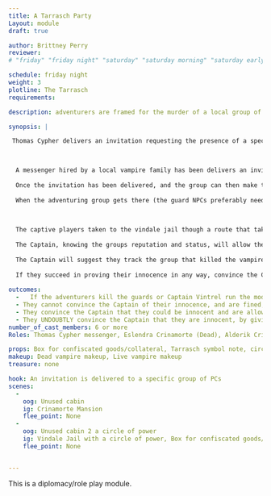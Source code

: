 ```yaml
---
title: A Tarrasch Party
Layout: module
draft: true

author: Brittney Perry
reviewer: 
# "friday" "friday night" "saturday" "saturday morning" "saturday early afternoon" "saturday early evening" "saturday night" "reaction" "tavern setup" "townsfolk" "randoms"

schedule: friday night
weight: 3
plotline: The Tarrasch
requirements: 

description: adventurers are framed for the murder of a local group of vampires and need to negotiate an escape from the vindale jail. 

synopsis: |

 Thomas Cypher delivers an invitation requesting the presence of a specific adventuring group(Clinton, Chris, and Bobby) by a group of local vampires. When they arrive at Crinamorte Mansion, they find their vampire hosts slain, and a piece of paper baring the Tarrasch symbol found clutched in a hand. Vindale guards, alerted to the murder by an anonymous source, rush to the scene. The adventurers are arrested and transported to the local jail, where they must convince the Captain of their innocence.


  
  A messenger hired by a local vampire family has been delivers an invitation to a specific adventuring group(Clinton, Chris, and Bobby)
  
  Once the invitation has been delivered, and the group can then make their way to the home of the 
  
  When the adventuring group gets there (the guard NPCs preferably need to be around the corner, out of sight), they find the door open and the bodies of both on the floor. Clutched in the hand of one of the bodies is a piece of paper with the Tarrasch symbol. The PCs are given 30-45 seconds to examine the scene after the paper is found, before the Vindale Guard shows up (on signal from the mod marshal). When the guards show up, the group is striped of weapons and arrested. "Restraints" are placed on their wrists (figure 8 loops that can be grasped or big enough to safely rep) 
  

  
  The captive players taken to the vindale jail though a route that takes them near the Tavern, or within sight of the tavern. The message in doing this is the guard is showing off "Look what we got, better not step out of line" Once at the jail, they speak to the Captain of the Guard Dyinn Vintrel. The adventurers are placed within a circle of power and and hand restraints are removed.
  
  The Captain, knowing the groups reputation and status, will allow them to talk and with persuasion (and with medium to much difficulty), convince Vintrel that they are innocent. If they are successful, the Captain will task them to prove it. 
  
  The Captain will suggest they track the group that killed the vampires, if such a group does exists. They will have to put up collateral in coin or magic items (either three platinum each or one magic item each) in order to be set free to track the group that killed the family and bring back proof that they are innocent. If they are successful in bringing proof, they will get all their items back. (If no PC tracker exists, the Captain will "offer the services of one of the human trackers in employ." He offers these services to them anytime after first light.)
  
  If they succeed in proving their innocence in any way, convince the Captain to let them track the assassin(s), and also mention the one they hunt is a Litch at any time, Captain Vintrel will return Saturday Night and speak to them again. The vampires will offer help/an alliance in hunting the Litch. 
  
outcomes:
  -   If the adventurers kill the guards or Captain Vintrel run the module I am the law. 
  - They cannot convince the Captain of their innocence, and are fined, striped of all weapons, and are kept under watch during the feast days until they leave Vindale. They are given their items back at this time.
  - They convince the Captain that they could be innocent and are allowed to go and bring back proof. The Captain suggests they track the group that did it, if they exist. 
  - They UNDOUBTLY convince the Captain that they are innocent, by giving any proof that the group was able to gather at Stonewood. An alliance is formed with Captain Vintrel.
number_of_cast_members: 6 or more
Roles: Thomas Cypher messenger, Eslendra Crinamorte (Dead), Alderik Crinamorte (Dead), 3 or More vampire Vindale Guards (can include Captain), Dyinn Vintrel- Vampire Captain of the Guard 

props: Box for confiscated goods/collateral, Tarrasch symbol note, circle of power, figure 8 "restraints"
makeup: Dead vampire makeup, Live vampire makeup
treasure: none

hook: An invitation is delivered to a specific group of PCs
scenes:
  -
    oog: Unused cabin 
    ig: Crinamorte Mansion
    flee_point: None
  -
    oog: Unused cabin 2 a circle of power
    ig: Vindale Jail with a circle of power, Box for confiscated goods/collateral
    flee_point: None


---
```


 This is a diplomacy/role play module.
